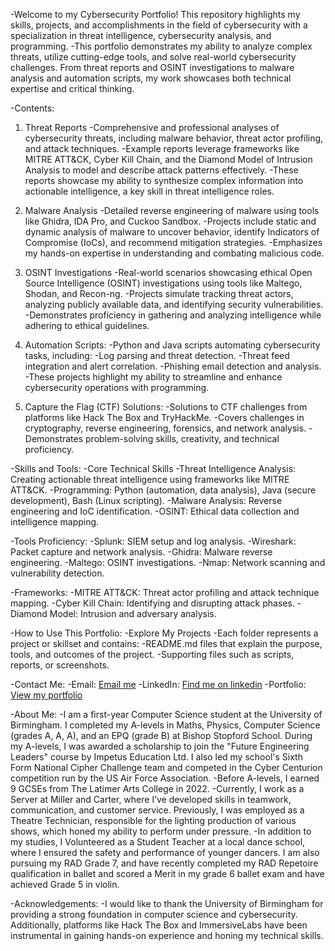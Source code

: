 -Welcome to my Cybersecurity Portfolio! This repository highlights my skills, projects, and accomplishments in the field of cybersecurity with a specialization in threat intelligence, cybersecurity analysis, and programming.
  -This portfolio demonstrates my ability to analyze complex threats, utilize cutting-edge tools, and solve real-world cybersecurity challenges. From threat reports and OSINT investigations to malware analysis and automation scripts, my work showcases both technical expertise and critical thinking.

-Contents:
  1. Threat Reports
    -Comprehensive and professional analyses of cybersecurity threats, including malware behavior, threat actor profiling, and attack techniques.
    -Example reports leverage frameworks like MITRE ATT&CK, Cyber Kill Chain, and the Diamond Model of Intrusion Analysis to model and describe attack patterns effectively.
    -These reports showcase my ability to synthesize complex information into actionable intelligence, a key skill in threat intelligence roles.
  
  2. Malware Analysis
    -Detailed reverse engineering of malware using tools like Ghidra, IDA Pro, and Cuckoo Sandbox.
    -Projects include static and dynamic analysis of malware to uncover behavior, identify Indicators of Compromise (IoCs), and recommend mitigation strategies.
    -Emphasizes my hands-on expertise in understanding and combating malicious code.
  
  3. OSINT Investigations
    -Real-world scenarios showcasing ethical Open Source Intelligence (OSINT) investigations using tools like Maltego, Shodan, and Recon-ng.
    -Projects simulate tracking threat actors, analyzing publicly available data, and identifying security vulnerabilities.
    -Demonstrates proficiency in gathering and analyzing intelligence while adhering to ethical guidelines.
  
  4. Automation Scripts:
    -Python and Java scripts automating cybersecurity tasks, including:
    -Log parsing and threat detection.
    -Threat feed integration and alert correlation.
    -Phishing email detection and analysis.
    -These projects highlight my ability to streamline and enhance cybersecurity operations with programming.
  
  5. Capture the Flag (CTF) Solutions:
    -Solutions to CTF challenges from platforms like Hack The Box and TryHackMe.
    -Covers challenges in cryptography, reverse engineering, forensics, and network analysis.
    -Demonstrates problem-solving skills, creativity, and technical proficiency.


-Skills and Tools:
  -Core Technical Skills
  -Threat Intelligence Analysis: Creating actionable threat intelligence using frameworks like MITRE ATT&CK.
  -Programming: Python (automation, data analysis), Java (secure development), Bash (Linux scripting).
  -Malware Analysis: Reverse engineering and IoC identification.
  -OSINT: Ethical data collection and intelligence mapping.

-Tools Proficiency:
  -Splunk: SIEM setup and log analysis.
  -Wireshark: Packet capture and network analysis.
  -Ghidra: Malware reverse engineering.
  -Maltego: OSINT investigations.
  -Nmap: Network scanning and vulnerability detection.

-Frameworks:
  -MITRE ATT&CK: Threat actor profiling and attack technique mapping.
  -Cyber Kill Chain: Identifying and disrupting attack phases.
  -Diamond Model: Intrusion and adversary analysis.


-How to Use This Portfolio:
  -Explore My Projects
  -Each folder represents a project or skillset and contains:
  -README.md files that explain the purpose, tools, and outcomes of the project.
  -Supporting files such as scripts, reports, or screenshots.


-Contact Me:
  -Email: [Email me](elliothardywork@gmail.com)
  -LinkedIn: [Find me on linkedin](https://www.linkedin.com/in/elliot-anthony-hardy/)
  -Portfolio: [View my portfolio](https://portfolio.elliothardy.com)


-About Me:
  -I am a first-year Computer Science student at the University of Birmingham. I completed my A-levels in Maths, Physics, Computer Science (grades A, A, A), and an EPQ (grade B) at Bishop Stopford School. During my A-levels, I was awarded a scholarship to join the "Future Engineering Leaders" course by Impetus Education Ltd. I also led my school's Sixth Form National Cipher Challenge team and competed in the Cyber Centurion competition run by the US Air Force Association.
  -Before A-levels, I earned 9 GCSEs from The Latimer Arts College in 2022.
  -Currently, I work as a Server at Miller and Carter, where I’ve developed skills in teamwork, communication, and customer service. Previously, I was employed as a Theatre Technician, responsible for the lighting production of various shows, which honed my ability to perform under pressure.
  -In addition to my studies, I Volunteered as a Student Teacher at a local dance school, where I ensured the safety and performance of younger dancers. I am also pursuing my RAD Grade 7, and have recently completed my RAD Repetoire qualification in ballet and scored a Merit in my grade 6 ballet exam and have achieved Grade 5 in violin.


-Acknowledgements:
  -I would like to thank the University of Birmingham for providing a strong foundation in computer science and cybersecurity. Additionally, platforms like Hack The Box and ImmersiveLabs have been instrumental in gaining hands-on experience and honing my technical skills.
